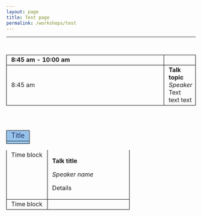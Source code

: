 ```yaml
---
layout: page
title: Test page
permalink: /workshops/test
---
```


---


<br />

<table class="table gmisc_table">
  <tbody>
    <tr>
      <td style="padding-left:.75em;padding-right:.75em;width:90%; border-left:1px solid #000;border-top:1px solid #000;border-bottom:1px solid #000;border-right:1px solid #000;text-align:left; vertical-align:middle">
        <b>8:45 am - 10:00 am</b>
      </td>
      <td style="padding-left:.75em;width:10%; border-left:1px solid #000;border-top:1px solid #000;border-bottom:1px solid #000;border-right:1px solid #000;text-align:left; vertical-align:top">
      </td>
      </tr>
    <tr>
      <td style="padding-left:.75em;padding-right:.75em;width:33%; border-left:1px solid #000;border-top:1px solid #000;border-bottom:1px solid #000;border-right:1px solid #000;text-align:left; vertical-align:middle">
      8:45 am
      </td>
      <td style="padding-left:.75em;width:66%; border-left:1px solid #000;border-top:1px solid #000;border-bottom:1px solid #000;border-right:1px solid #000;text-align:left; vertical-align:top">
        <b>Talk topic</b>
        <i>Speaker</i>
          Text text text
      </td>
      </tr>
    </tbody>
</table>




<br />
<br />


<table class="table gmisc_table">
  <tbody>
<!-- FIRST ROW: TITLE --> 
    <tr style="border-top:1px solid grey">
      <td style="padding-left:.75em;padding-right:.75em;width:100%; border-left:1px solid #000;border-top:1px solid #000;border-bottom:1px solid #000;border-right:1px solid #000;text-align:left; vertical-align:top; background-color:#96C3EB">
        <div style="text-align:center;font-size:large;font-weight:300;color:#00003f">
          Title
        </div>
      </td>
    </tr>
<!-- FOURTH ROW: Description --> 
        <tr style="border-top:1px solid grey">
      <td style="padding-left:.75em;padding-right:.75em;width:100%; border-left:1px solid #000;border-top:1px solid #000;border-bottom:1px solid #000;border-right:1px solid #000;text-align:left; vertical-align:top; background-color:#96C3EB">
        <div style="text-align:center;font-size:large;font-weight:300;color:#00003f">
        </div>
      </td>
    </tr>
    </tbody>
</table>

<table class="table gmisc_table">
  <tbody>
<!-- FOURTH ROW: Description --> 
      <tr>
          <td style="padding-left:.75em;padding-right:.75em;width:33%; border-left:1px solid #000;border-top:1px solid #FAFAFA;border-bottom:1px solid #000;border-right:1px solid #000;text-align:left; vertical-align:top">
            Time block
          </td>
          <td style="padding-left:.75em;padding-right:.75em;width:66%; border-left:1px solid #000;border-top:1px solid #FAFAFA;border-bottom:1px solid #000;border-right:1px solid #000;text-align:left; vertical-align:top">
            <p><b>Talk title</b></p>
            <p><i>Speaker name</i></p>
            <p>Details</p>
          </td>
     </tr>
<!-- FOURTH ROW: Description --> 
      <tr>
          <td style="padding-left:.75em;padding-right:.75em;width:33%; border-left:1px solid #000;border-top:1px solid #FAFAFA;border-bottom:1px solid #000;border-right:1px solid #000;text-align:left; vertical-align:top">
            Time block
          </td>
          <td style="padding-left:.75em;padding-right:.75em;width:66%; border-left:1px solid #000;border-top:1px solid #FAFAFA;border-bottom:1px solid #000;border-right:1px solid #000;text-align:left; vertical-align:top">
          </td>
     </tr>
    </tbody>
</table>

